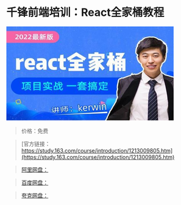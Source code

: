# 千锋前端培训：React全家桶教程

![img](../../../assets/study163/free/df7e2177bdeb46eeb5336f064e1684b9.jpg)

> 价格：免费

> [官方链接：https://study.163.com/course/introduction/1213009805.htm](https://study.163.com/course/introduction/1213009805.htm)

> [阿里网盘：]()

> [百度网盘：]()

> [夸克网盘：]()
